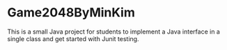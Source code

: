 # Game2048ByMinKim

 This is a small Java project for students to implement a Java interface in a single class and get started with Junit testing.
